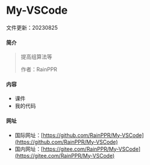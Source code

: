 # My-VSCode

文件更新：20230825

#### 简介

> 提高组算法等
>
> 作者：RainPPR

#### 内容

* 课件
* 我的代码

#### 网址

* 国际网址：[https://github.com/RainPPR/My-VSCode](https://github.com/RainPPR/My-VSCode)
* 国内网址：[https://gitee.com/RainPPR/My-VSCode](https://gitee.com/RainPPR/My-VSCode)
